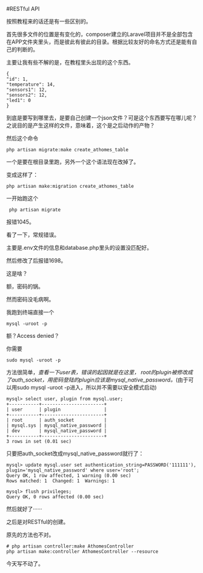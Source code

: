 #RESTful API

按照教程来的话还是有一些区别的。

首先很多文件的位置是有变化的，composer建立的Laravel项目并不是全部包含在APP文件夹里头，而是彼此有彼此的目录。根据比较友好的命名方式还是能有自己的判断的。

主要让我有些不解的是，在教程里头出现的这个东西。

```
{
"id": 1,
"temperature": 14,
"sensors1": 12,
"sensors2": 12,
"led1": 0
}
```

到底是要写到哪里去，是要自己创建一个json文件？可是这个东西要写在哪儿呢？之说目的是产生这样的文件，意味着，这个是之后动作的产物？



然后这个命令

```
php artisan migrate:make create_athomes_table
```

一个是要在根目录里跑，另外一个这个语法现在改掉了。

变成这样了：

```
php artisan make:migration create_athomes_table
```



一开始跑这个

```
 php artisan migrate
```

报错1045。

看了一下，常规错误。

主要是.env文件的信息和database.php里头的设置没匹配好。

然后修改了后报错1698。

这是啥？

额，密码的锅。

然而密码没毛病啊。

我跑到终端直接一个

```
mysql -uroot -p
```

额？Access denied？

你需要

```
sudo mysql -uroot -p
```

方法很简单，*查看一下user表，错误的起因就是在这里， root的plugin被修改成了auth_socket，用密码登陆的plugin应该是mysql_native_password。*(由于可以用sudo mysql -uroot -p进入，所以并不需要以安全模式启动)

```
mysql> select user, plugin from mysql.user;
+-----------+-----------------------+
| user      | plugin                |
+-----------+-----------------------+
| root      | auth_socket           |
| mysql.sys | mysql_native_password |
| dev       | mysql_native_password |
+-----------+-----------------------+
3 rows in set (0.01 sec)

```

只要把auth_socket改成mysql_native_password就行了：

```
mysql> update mysql.user set authentication_string=PASSWORD('111111'), 
plugin='mysql_native_password' where user='root';
Query OK, 1 row affected, 1 warning (0.00 sec)
Rows matched: 1  Changed: 1  Warnings: 1

mysql> flush privileges;
Query OK, 0 rows affected (0.00 sec)
```

然后就好了······

之后是对RESTful的创建。

原先的方法也不对。

```
# php artisan controller:make AthomesController
php artisan make:controller AthomesController --resource
```

今天写不动了。